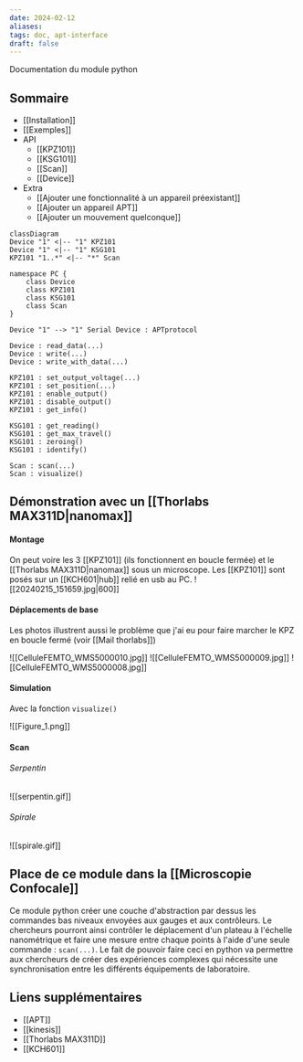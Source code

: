 ```yaml
---
date: 2024-02-12
aliases: 
tags: doc, apt-interface
draft: false
---
```


Documentation du module python

## Sommaire

- [[Installation]]
- [[Exemples]]
- API
	- [[KPZ101]]
	- [[KSG101]]
	- [[Scan]]
	- [[Device]]
- Extra
	- [[Ajouter une fonctionnalité à un appareil préexistant]]
	- [[Ajouter un appareil APT]]
	- [[Ajouter un mouvement quelconque]]

```mermaid
classDiagram
Device "1" <|-- "1" KPZ101
Device "1" <|-- "1" KSG101
KPZ101 "1..*" <|-- "*" Scan

namespace PC {
	class Device
	class KPZ101
	class KSG101
	class Scan
}

Device "1" --> "1" Serial Device : APTprotocol

Device : read_data(...)
Device : write(...)
Device : write_with_data(...)

KPZ101 : set_output_voltage(...)
KPZ101 : set_position(...)
KPZ101 : enable_output()
KPZ101 : disable_output()
KPZ101 : get_info()

KSG101 : get_reading()
KSG101 : get_max_travel()
KSG101 : zeroing()
KSG101 : identify()

Scan : scan(...)
Scan : visualize()
```

## Démonstration avec un [[Thorlabs MAX311D|nanomax]]

#### Montage

On peut voire les 3 [[KPZ101]] (ils fonctionnent en boucle fermée) et le [[Thorlabs MAX311D|nanomax]] sous un microscope. Les [[KPZ101]] sont posés sur un [[KCH601|hub]] relié en usb au PC.
![[20240215_151659.jpg|600]]

#### Déplacements de base

Les photos illustrent aussi le problème que j'ai eu pour faire marcher le KPZ en boucle fermé (voir [[Mail thorlabs]])

![[CelluleFEMTO_WMS5000010.jpg]]
![[CelluleFEMTO_WMS5000009.jpg]]
![[CelluleFEMTO_WMS5000008.jpg]]
#### Simulation

Avec la fonction `visualize()`

![[Figure_1.png]]

#### Scan 

###### Serpentin
![[serpentin.gif]]

###### Spirale
![[spirale.gif]]


## Place de ce module dans la [[Microscopie Confocale]] 

Ce module python créer une couche d'abstraction par dessus les commandes bas niveaux envoyées aux gauges et aux contrôleurs. Le chercheurs pourront ainsi contrôler le déplacement d'un plateau à l'échelle nanométrique et faire une mesure entre chaque points à l'aide d'une seule commande : `scan(...)`. Le fait de pouvoir faire ceci en python va permettre aux chercheurs de créer des expériences complexes qui nécessite une synchronisation entre les différents équipements de laboratoire.

## Liens supplémentaires
- [[APT]]
- [[kinesis]]
- [[Thorlabs MAX311D]]
- [[KCH601]]
